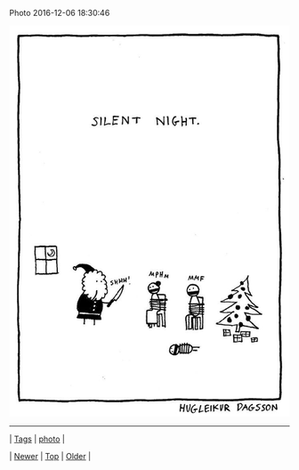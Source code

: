 <!--
title: Photo 2016-12-06 18
date: 2020-06-28T15:27:00.141Z
tags: photo
-->


Photo 2016-12-06 18:30:46

![](154127406853-0.jpg)

<!--BOTTOM-POST-NAVIGATION-->
---

| [Tags](tags.md) | [photo](tag-photo.md) |

| [Newer](154127398048.md) | [Top](index.md) | [Older](154139468344.md) |